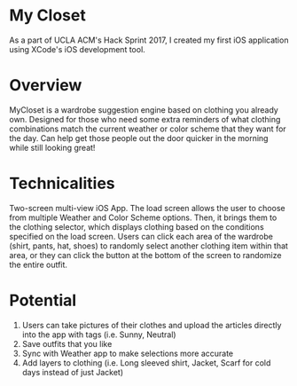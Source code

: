 # My Closet
As a part of UCLA ACM's Hack Sprint 2017, I created my first iOS application using XCode's iOS development tool. 

# Overview
MyCloset is a wardrobe suggestion engine based on clothing you already own. Designed for those who need some extra reminders of what clothing combinations match the current weather or color scheme that they want for the day. Can help get those people out the door quicker in the morning while still looking great!

# Technicalities
Two-screen multi-view iOS App. 
The load screen allows the user to choose from multiple Weather and Color Scheme options. Then, it brings them to the clothing selector, which displays clothing based on the conditions specified on the load screen. Users can click each area of the wardrobe (shirt, pants, hat, shoes) to randomly select another clothing item within that area, or they can click the button at the bottom of the screen to randomize the entire outfit. 

# Potential 
1. Users can take pictures of their clothes and upload the articles directly into the app with tags (i.e. Sunny, Neutral) 
2. Save outfits that you like
3. Sync with Weather app to make selections more accurate 
4. Add layers to clothing (i.e. Long sleeved shirt, Jacket, Scarf for cold days instead of just Jacket) 
